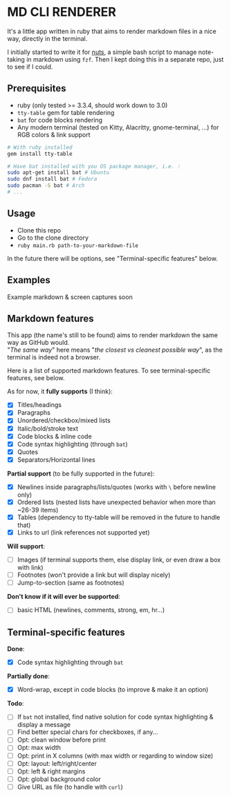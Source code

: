 # MD CLI RENDERER

It's a little app written in ruby that aims to render markdown files in a nice way, directly in the terminal.

I initially started to write it for [nuts](https://github.com/ocgg/nuts), a simple bash script to manage note-taking in markdown using `fzf`. Then I kept doing this in a separate repo, just to see if I could.

## Prerequisites

- ruby (only tested >= 3.3.4, should work down to 3.0)
- `tty-table` gem for table rendering
- `bat` for code blocks rendering
- Any modern terminal (tested on Kitty, Alacritty, gnome-terminal, ...) for RGB colors & link support

```bash
# With ruby installed
gem install tty-table

# Have bat installed with you OS package manager, i.e. :
sudo apt-get install bat # Ubuntu
sudo dnf install bat # Fedora
sudo pacman -S bat # Arch
# ...
```

## Usage

- Clone this repo
- Go to the clone directory
- `ruby main.rb path-to-your-markdown-file`

In the future there will be options, see "Terminal-specific features" below.

## Examples

Example markdown & screen captures soon

## Markdown features

This app (the name's still to be found) aims to render markdown the same way as GitHub would.\
"*The same way*" here means "*the closest vs cleanest possible way*", as the terminal is indeed not a browser.

Here is a list of supported markdown features. To see terminal-specific features, see below.

As for now, it **fully supports** (I think):

- [X] Titles/headings
- [X] Paragraphs
- [X] Unordered/checkbox/mixed lists
- [X] Italic/bold/stroke text
- [X] Code blocks & inline code
- [X] Code syntax highlighting (through `bat`)
- [X] Quotes
- [X] Separators/Horizontal lines

**Partial support** (to be fully supported in the future):

- [X] Newlines inside paragraphs/lists/quotes (works with `\` before newline only)
- [X] Ordered lists (nested lists have unexpected behavior when more than ~26-39 items)
- [X] Tables (dependency to tty-table will be removed in the future to handle that)
- [X] Links to url (link references not supported yet)

**Will support**:

- [ ] Images (if terminal supports them, else display link, or even draw a box with link)
- [ ] Footnotes (won't provide a link but will display nicely)
- [ ] Jump-to-section (same as footnotes)

**Don't know if it will ever be supported**:

- [ ] basic HTML (newlines, comments, strong, em, hr...)

## Terminal-specific features

**Done**:

- [X] Code syntax highlighting through `bat`

**Partially done**:

- [X] Word-wrap, except in code blocks (to improve & make it an option)

**Todo**:

- [ ] If `bat` not installed, find native solution for code syntax highlighting & display a message
- [ ] Find better special chars for checkboxes, if any...
- [ ] Opt: clean window before print
- [ ] Opt: max width
- [ ] Opt: print in X columns (with max width or regarding to window size)
- [ ] Opt: layout: left/right/center
- [ ] Opt: left & right margins
- [ ] Opt: global background color
- [ ] Give URL as file (to handle with `curl`)

